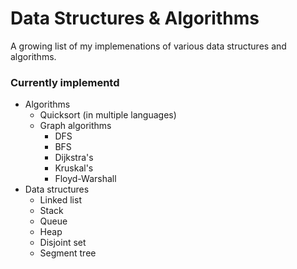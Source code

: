 # Data Structures & Algorithms
A growing list of my implemenations of various data structures and
algorithms.

### Currently implementd
* Algorithms
  - Quicksort (in multiple languages)
  - Graph algorithms
    * DFS
    * BFS
    * Dijkstra's
    * Kruskal's
    * Floyd-Warshall
* Data structures
  - Linked list
  - Stack
  - Queue
  - Heap
  - Disjoint set
  - Segment tree
